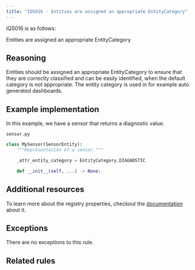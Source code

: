 ```yaml
---
title: "IQS016 - Entities are assigned an appropriate EntityCategory"
---
```


IQS016 is as follows:

Entities are assigned an appropriate EntityCategory

## Reasoning

Entities should be assigned an appropriate EntityCategory to ensure that they are correctly classified and can be easily identified, when the default category is not appropriate.
The entity category is used in for example auto generated dashboards.

## Example implementation

In this example, we have a sensor that returns a diagnostic value.

`sensor.py`
```python
class MySensor(SensorEntity):
    """Representation of a sensor."""

    _attr_entity_category = EntityCategory.DIAGNOSTIC

    def __init__(self, ...) -> None:
```

## Additional resources

To learn more about the registry properties, checkout the [documentation](../../entity#registry-properties) about it.

## Exceptions

There are no exceptions to this rule.

## Related rules

